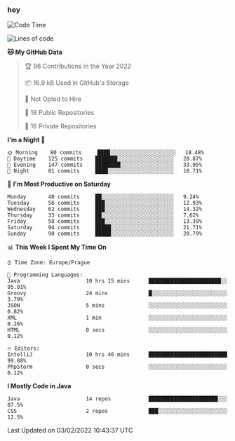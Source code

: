### hey

<!--START_SECTION:waka-->
![Code Time](http://img.shields.io/badge/Code%20Time-536%20hrs%2029%20mins-blue)

![Lines of code](https://img.shields.io/badge/From%20Hello%20World%20I%27ve%20Written-100%20Thousand%20lines%20of%20code-blue)

**🐱 My GitHub Data** 

> 🏆 96 Contributions in the Year 2022
 > 
> 📦 16.9 kB Used in GitHub's Storage 
 > 
> 🚫 Not Opted to Hire
 > 
> 📜 18 Public Repositories 
 > 
> 🔑 16 Private Repositories  
 > 
**I'm a Night 🦉** 

```text
🌞 Morning    80 commits     ████░░░░░░░░░░░░░░░░░░░░░   18.48% 
🌆 Daytime    125 commits    ███████░░░░░░░░░░░░░░░░░░   28.87% 
🌃 Evening    147 commits    ████████░░░░░░░░░░░░░░░░░   33.95% 
🌙 Night      81 commits     ████░░░░░░░░░░░░░░░░░░░░░   18.71%

```
📅 **I'm Most Productive on Saturday** 

```text
Monday       40 commits     ██░░░░░░░░░░░░░░░░░░░░░░░   9.24% 
Tuesday      56 commits     ███░░░░░░░░░░░░░░░░░░░░░░   12.93% 
Wednesday    62 commits     ███░░░░░░░░░░░░░░░░░░░░░░   14.32% 
Thursday     33 commits     ██░░░░░░░░░░░░░░░░░░░░░░░   7.62% 
Friday       58 commits     ███░░░░░░░░░░░░░░░░░░░░░░   13.39% 
Saturday     94 commits     █████░░░░░░░░░░░░░░░░░░░░   21.71% 
Sunday       90 commits     █████░░░░░░░░░░░░░░░░░░░░   20.79%

```


📊 **This Week I Spent My Time On** 

```text
⌚︎ Time Zone: Europe/Prague

💬 Programming Languages: 
Java                     10 hrs 15 mins      ███████████████████████░░   95.01% 
Groovy                   24 mins             █░░░░░░░░░░░░░░░░░░░░░░░░   3.79% 
JSON                     5 mins              ░░░░░░░░░░░░░░░░░░░░░░░░░   0.82% 
XML                      1 min               ░░░░░░░░░░░░░░░░░░░░░░░░░   0.26% 
HTML                     0 secs              ░░░░░░░░░░░░░░░░░░░░░░░░░   0.12%

🔥 Editors: 
IntelliJ                 10 hrs 46 mins      █████████████████████████   99.88% 
PhpStorm                 0 secs              ░░░░░░░░░░░░░░░░░░░░░░░░░   0.12%

```

**I Mostly Code in Java** 

```text
Java                     14 repos            ██████████████████████░░░   87.5% 
CSS                      2 repos             ███░░░░░░░░░░░░░░░░░░░░░░   12.5%

```



 Last Updated on 03/02/2022 10:43:37 UTC
<!--END_SECTION:waka-->

